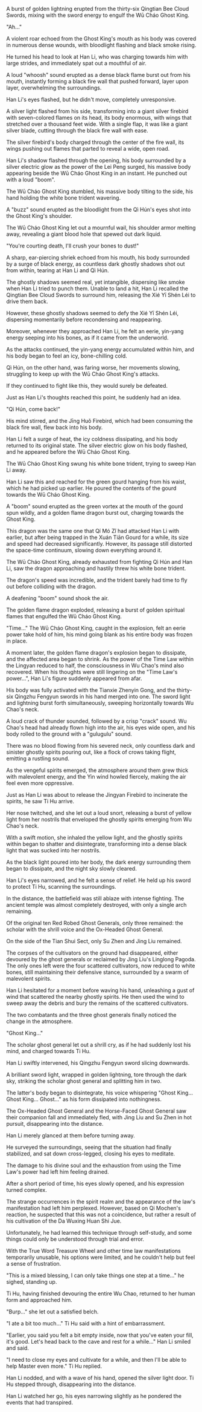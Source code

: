 A burst of golden lightning erupted from the thirty-six Qingtian Bee Cloud Swords, mixing with the sword energy to engulf the Wū Cháo Ghost King.

"Ah..."

A violent roar echoed from the Ghost King's mouth as his body was covered in numerous dense wounds, with bloodlight flashing and black smoke rising.

He turned his head to look at Han Li, who was charging towards him with large strides, and immediately spat out a mouthful of air.

A loud "whoosh" sound erupted as a dense black flame burst out from his mouth, instantly forming a black fire wall that pushed forward, layer upon layer, overwhelming the surroundings.

Han Li's eyes flashed, but he didn't move, completely unresponsive.

A silver light flashed from his side, transforming into a giant silver firebird with seven-colored flames on its head, its body enormous, with wings that stretched over a thousand feet wide. With a single flap, it was like a giant silver blade, cutting through the black fire wall with ease.

The silver firebird's body charged through the center of the fire wall, its wings pushing out flames that parted to reveal a wide, open road.

Han Li's shadow flashed through the opening, his body surrounded by a silver electric glow as the power of the Lei Peng surged, his massive body appearing beside the Wū Cháo Ghost King in an instant. He punched out with a loud "boom".

The Wū Cháo Ghost King stumbled, his massive body tilting to the side, his hand holding the white bone trident wavering.

A "buzz" sound erupted as the bloodlight from the Qì Hún's eyes shot into the Ghost King's shoulder.

The Wū Cháo Ghost King let out a mournful wail, his shoulder armor melting away, revealing a giant blood hole that spewed out dark liquid.

"You're courting death, I'll crush your bones to dust!"

A sharp, ear-piercing shriek echoed from his mouth, his body surrounded by a surge of black energy, as countless dark ghostly shadows shot out from within, tearing at Han Li and Qì Hún.

The ghostly shadows seemed real, yet intangible, dispersing like smoke when Han Li tried to punch them. Unable to land a hit, Han Li recalled the Qingtian Bee Cloud Swords to surround him, releasing the Xié Yī Shén Léi to drive them back.

However, these ghostly shadows seemed to defy the Xié Yī Shén Léi, dispersing momentarily before recondensing and reappearing.

Moreover, whenever they approached Han Li, he felt an eerie, yin-yang energy seeping into his bones, as if it came from the underworld.

As the attacks continued, the yin-yang energy accumulated within him, and his body began to feel an icy, bone-chilling cold.

Qì Hún, on the other hand, was faring worse, her movements slowing, struggling to keep up with the Wū Cháo Ghost King's attacks.

If they continued to fight like this, they would surely be defeated.

Just as Han Li's thoughts reached this point, he suddenly had an idea.

"Qì Hún, come back!"

His mind stirred, and the Jīng Huǒ Firebird, which had been consuming the black fire wall, flew back into his body.

Han Li felt a surge of heat, the icy coldness dissipating, and his body returned to its original state. The silver electric glow on his body flashed, and he appeared before the Wū Cháo Ghost King.

The Wū Cháo Ghost King swung his white bone trident, trying to sweep Han Li away.

Han Li saw this and reached for the green gourd hanging from his waist, which he had picked up earlier. He poured the contents of the gourd towards the Wū Cháo Ghost King.

A "boom" sound erupted as the green vortex at the mouth of the gourd spun wildly, and a golden flame dragon burst out, charging towards the Ghost King.

This dragon was the same one that Qí Mó Zǐ had attacked Han Li with earlier, but after being trapped in the Xuán Tiān Gourd for a while, its size and speed had decreased significantly. However, its passage still distorted the space-time continuum, slowing down everything around it.

The Wū Cháo Ghost King, already exhausted from fighting Qì Hún and Han Li, saw the dragon approaching and hastily threw his white bone trident.

The dragon's speed was incredible, and the trident barely had time to fly out before colliding with the dragon.

A deafening "boom" sound shook the air.

The golden flame dragon exploded, releasing a burst of golden spiritual flames that engulfed the Wū Cháo Ghost King.

"Time..." The Wū Cháo Ghost King, caught in the explosion, felt an eerie power take hold of him, his mind going blank as his entire body was frozen in place.

A moment later, the golden flame dragon's explosion began to dissipate, and the affected area began to shrink.
As the power of the Time Law within the Lingyan reduced to half, the consciousness in Wu Chao's mind also recovered. When his thoughts were still lingering on the "Time Law's power...", Han Li's figure suddenly appeared from afar.

His body was fully activated with the Tianxie Zhenyin Gong, and the thirty-six Qingzhu Fengyun swords in his hand merged into one. The sword light and lightning burst forth simultaneously, sweeping horizontally towards Wu Chao's neck.

A loud crack of thunder sounded, followed by a crisp "crack" sound. Wu Chao's head had already flown high into the air, his eyes wide open, and his body rolled to the ground with a "gulugulu" sound.

There was no blood flowing from his severed neck, only countless dark and sinister ghostly spirits pouring out, like a flock of crows taking flight, emitting a rustling sound.

As the vengeful spirits emerged, the atmosphere around them grew thick with malevolent energy, and the Yin wind howled fiercely, making the air feel even more oppressive.

Just as Han Li was about to release the Jingyan Firebird to incinerate the spirits, he saw Ti Hu arrive.

Her nose twitched, and she let out a loud snort, releasing a burst of yellow light from her nostrils that enveloped the ghostly spirits emerging from Wu Chao's neck.

With a swift motion, she inhaled the yellow light, and the ghostly spirits within began to shatter and disintegrate, transforming into a dense black light that was sucked into her nostrils.

As the black light poured into her body, the dark energy surrounding them began to dissipate, and the night sky slowly cleared.

Han Li's eyes narrowed, and he felt a sense of relief. He held up his sword to protect Ti Hu, scanning the surroundings.

In the distance, the battlefield was still ablaze with intense fighting. The ancient temple was almost completely destroyed, with only a single arch remaining.

Of the original ten Red Robed Ghost Generals, only three remained: the scholar with the shrill voice and the Ox-Headed Ghost General.

On the side of the Tian Shui Sect, only Su Zhen and Jing Liu remained.

The corpses of the cultivators on the ground had disappeared, either devoured by the ghost generals or reclaimed by Jing Liu's Linglong Pagoda. The only ones left were the four scattered cultivators, now reduced to white bones, still maintaining their defensive stance, surrounded by a swarm of malevolent spirits.

Han Li hesitated for a moment before waving his hand, unleashing a gust of wind that scattered the nearby ghostly spirits. He then used the wind to sweep away the debris and bury the remains of the scattered cultivators.

The two combatants and the three ghost generals finally noticed the change in the atmosphere.

"Ghost King..."

The scholar ghost general let out a shrill cry, as if he had suddenly lost his mind, and charged towards Ti Hu.

Han Li swiftly intervened, his Qingzhu Fengyun sword slicing downwards.

A brilliant sword light, wrapped in golden lightning, tore through the dark sky, striking the scholar ghost general and splitting him in two.

The latter's body began to disintegrate, his voice whispering "Ghost King... Ghost King... Ghost..." as his form dissipated into nothingness.

The Ox-Headed Ghost General and the Horse-Faced Ghost General saw their companion fall and immediately fled, with Jing Liu and Su Zhen in hot pursuit, disappearing into the distance.

Han Li merely glanced at them before turning away.

He surveyed the surroundings, seeing that the situation had finally stabilized, and sat down cross-legged, closing his eyes to meditate.

The damage to his divine soul and the exhaustion from using the Time Law's power had left him feeling drained.

After a short period of time, his eyes slowly opened, and his expression turned complex.

The strange occurrences in the spirit realm and the appearance of the law's manifestation had left him perplexed. However, based on Qi Mochen's reaction, he suspected that this was not a coincidence, but rather a result of his cultivation of the Da Wuxing Huan Shi Jue.

Unfortunately, he had learned this technique through self-study, and some things could only be understood through trial and error.

With the True Word Treasure Wheel and other time law manifestations temporarily unusable, his options were limited, and he couldn't help but feel a sense of frustration.

"This is a mixed blessing, I can only take things one step at a time..." he sighed, standing up.

Ti Hu, having finished devouring the entire Wu Chao, returned to her human form and approached him.

"Burp..." she let out a satisfied belch.

"I ate a bit too much..." Ti Hu said with a hint of embarrassment.

"Earlier, you said you felt a bit empty inside, now that you've eaten your fill, it's good. Let's head back to the cave and rest for a while..." Han Li smiled and said.

"I need to close my eyes and cultivate for a while, and then I'll be able to help Master even more." Ti Hu replied.

Han Li nodded, and with a wave of his hand, opened the silver light door. Ti Hu stepped through, disappearing into the distance.

Han Li watched her go, his eyes narrowing slightly as he pondered the events that had transpired.